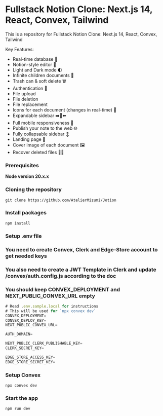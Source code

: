 # Fullstack Notion Clone: Next.js 14, React, Convex, Tailwind

This is a repository for Fullstack Notion Clone: Next.js 14, React, Convex, Tailwind

Key Features:

- Real-time database  🔗
- Notion-style editor 📝
- Light and Dark mode 🌓
- Infinite children documents 🌲
- Trash can & soft delete 🗑️
- Authentication 🔐
- File upload
- File deletion
- File replacement
- Icons for each document (changes in real-time) 🌠
- Expandable sidebar ➡️🔀⬅️
- Full mobile responsiveness 📱
- Publish your note to the web 🌐
- Fully collapsable sidebar ↕️
- Landing page 🛬
- Cover image of each document 🖼️
- Recover deleted files 🔄📄

### Prerequisites

**Node version 20.x.x**

### Cloning the repository

```shell
git clone https://github.com/AtelierMizumi/Jotion
```

### Install packages

```shell
npm install
```

### Setup .env file
### You need to create Convex, Clerk and Edge-Store account to get needed keys
### You also need to create a JWT Template in Clerk and update /convex/auth.config.js according to the doc
### You should keep CONVEX_DEPLOYMENT and NEXT_PUBLIC_CONVEX_URL empty


```js
# Read .env.sample.local for instructions
# This will be used for `npx convex dev`
CONVEX_DEPLOYMENT=
CONVEX_DEPLOY_KEY=
NEXT_PUBLIC_CONVEX_URL=

AUTH_DOMAIN=

NEXT_PUBLIC_CLERK_PUBLISHABLE_KEY=
CLERK_SECRET_KEY=

EDGE_STORE_ACCESS_KEY=
EDGE_STORE_SECRET_KEY=
```

### Setup Convex

```shell
npx convex dev
```

### Start the app

```shell
npm run dev
```
